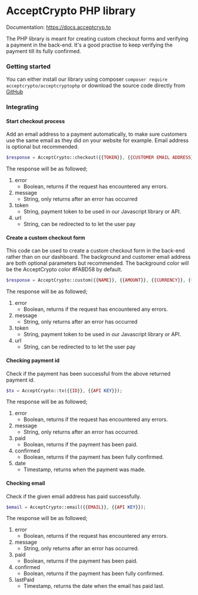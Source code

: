 # AcceptCrypto PHP library
Documentation: https://docs.acceptcryp.to

The PHP library is meant for creating custom checkout forms and verifying a payment in the back-end. It's a good practise to keep verifying the payment till its fully confirmed.

### Getting started
You can either install our library using composer `composer require acceptcrypto/acceptcryptophp` or download the source code directly from [GitHub](https://github.com/acceptcrypto/acceptcryptophp)

### Integrating

#### Start checkout process
Add an email address to a payment automatically, to make sure customers use the same email as they did on your website for example. Email address is optional but recommended.
```PHP
$response = AcceptCrypto::checkout({{TOKEN}}, {{CUSTOMER EMAIL ADDRESS}});
```
The response will be as followed;
1. error
	- Boolean, returns if the request has encountered any errors.
2. message
	- String, only returns after an error has occurred
3. token
	- String, payment token to be used in our Javascript library or API.
4. url
	- String, can be redirected to to let the user pay

#### Create a custom checkout form
This code can be used to create a custom checkout form in the back-end rather than on our dashboard. The background and customer email address are both optional parameters but recommended. The background color will be the AcceptCrypto color #FABD58 by default.
```PHP
$response = AcceptCrypto::custom({{NAME}}, {{AMOUNT}}, {{CURRENCY}}, {{BACKGROUND}}, {{CUSTOMER EMAIL ADDRESS}}, {{API KEY}});
```
The response will be as followed;
1. error
	- Boolean, returns if the request has encountered any errors.
2. message
	- String, only returns after an error has occurred
3. token
	- String, payment token to be used in our Javascript library or API.
4. url
	- String, can be redirected to to let the user pay

#### Checking payment id
Check if the payment has been successful from the above returned payment id.
```PHP
$tx = AcceptCrypto::tx({{ID}}, {{API KEY}});
```
The response will be as followed;
1. error
	- Boolean, returns if the request has encountered any errors.
2. message
	- String, only returns after an error has occurred.
3. paid
	- Boolean, returns if the payment has been paid.
4. confirmed
	- Boolean, returns if the payment has been fully confirmed.
5. date
	- Timestamp, returns when the payment was made.

#### Checking email
Check if the given email address has paid successfully.
```PHP
$email = AcceptCrypto::email({{EMAIL}}, {{API KEY}});
```
The response will be as followed;
1. error
	- Boolean, returns if the request has encountered any errors.
2. message
	- String, only returns after an error has occurred.
3. paid
	- Boolean, returns if the payment has been paid.
4. confirmed
	- Boolean, returns if the payment has been fully confirmed.
5. lastPaid
	- Timestamp, returns the date when the email has paid last.